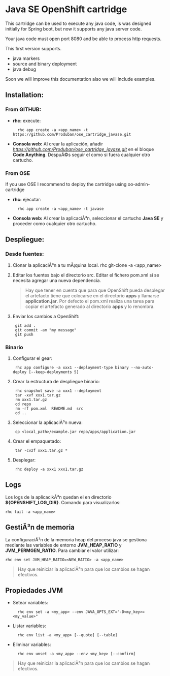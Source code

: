 # Java SE OpenShift cartridge

This cartridge can be used to execute any java code, is was designed initially for Spring boot, but now it supports any java server code.

Your java code must open port 8080 and be able to process http requests.

This first version supports.

* java markers
* source and binary deployment
* java debug
 
Soon we will improve this documentation also we will include examples.

## Installation:

### From GITHUB:
* **rhc:** execute:
        
        rhc app create -a <app_name> -t https://github.com/Produban/ose_cartridge_javase.git
        
* **Consola web:** Al crear la aplicación, añadir _https://github.com/Produban/ose_cartridge_javase.git_ 
en el bloque **Code Anything**. DespuÃ©s seguir el como si fuera cualquier otro cartucho.

### From OSE
 If you use OSE I recommend to deploy the cartridge using oo-admin-cartridge
 
* **rhc:** ejecutar:
        
        rhc app create -a <app_name> -t javase
        
* **Consola web:** Al crear la aplicaciÃ³n, seleccionar el cartucho **Java SE** y proceder como cualquier otro cartucho.

## Despliegue:

### Desde fuentes:
1. Clonar la aplicaciÃ³n a tu mÃ¡quina local. 
        rhc git-clone -a <app_name>

2. Editar los fuentes bajo el directorio src. Editar el fichero pom.xml si se necesita agregar una nueva dependencia.

    > Hay que tener en cuenta que para que OpenShift pueda desplegar el artefacto tiene que colocarse 
    en el directorio **apps** y llamarse **application.jar**. 
    Por defecto el pom.xml realiza una tarea para copiar el artefacto generado al directorio **apps** y lo renombra.

3. Enviar los cambios a OpenShift:
  
        git add .
        git commit -am "my message"
        git push

### Binario
1. Configurar el gear:
  
        rhc app configure -a xxx1 --deployment-type binary --no-auto-deploy [--keep-deployments 5]

1. Crear la estructura de despliegue binario:
        
        rhc snapshot save -a xxx1 --deployment
        tar -xvf xxx1.tar.gz 
        rm xxx1.tar.gz
        cd repo
        rm -rf pom.xml  README.md  src
        cd ..

1. Seleccionar la aplicaciÃ³n nueva:
        
        cp <local_path>/example.jar repo/apps/application.jar

1. Crear el empaquetado:
        
        tar -cvzf xxx1.tar.gz *
    
1. Desplegar:
        
        rhc deploy -a xxx1 xxx1.tar.gz

## Logs
Los logs de la aplicacikÃ³n quedan el en directorio **${OPENSHIFT_LOG_DIR}**. Comando para visualizarlos:
        
    rhc tail -a <app_name>

## GestiÃ³n de memoria
La configuraciÃ³n de la memoria heap del proceso java se gestiona mediante las variables de entorno **JVM_HEAP_RATIO** y **JVM_PERMGEN_RATIO**. Para cambiar el valor utilizar:

    rhc env set JVM_HEAP_RATIO=<NEW_RATIO> -a <app_name>
    
> Hay que reiniciar la aplicaciÃ³n para que los cambios se hagan efectivos.

## Propiedades JVM
* Setear variables:
        
        rhc env set -a <my_app> --env JAVA_OPTS_EXT="-D<my_key>=<my_value>"

* Listar variables:
        
        rhc env list -a <my_app> [--quote] [--table]
    
* Eliminar variables:
        
        rhc env unset -a <my_app> --env <my_key> [--confirm]
    
> Hay que reiniciar la aplicaciÃ³n para que los cambios se hagan efectivos.
